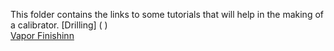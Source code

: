 This folder contains the links to some tutorials that will help in the making of a calibrator.
[Drilling] ( )  
[Vapor Finishinn](https://youtu.be/Dm01Q1Il5GM)

